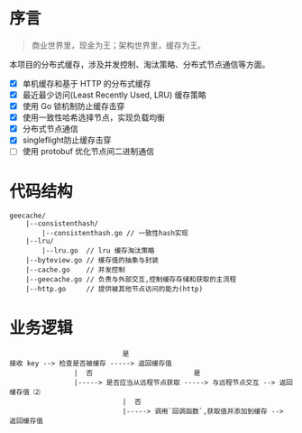 # 序言
> 商业世界里，现金为王；架构世界里，缓存为王。

本项目的分布式缓存，涉及并发控制、淘汰策略、分布式节点通信等方面。

* [x] 单机缓存和基于 HTTP 的分布式缓存 
* [x] 最近最少访问(Least Recently Used, LRU) 缓存策略
* [x] 使用 Go 锁机制防止缓存击穿
* [x] 使用一致性哈希选择节点，实现负载均衡
* [x] 分布式节点通信
* [x] singleflight防止缓存击穿
* [ ] 使用 protobuf 优化节点间二进制通信

# 代码结构

```shell
geecache/
    |--consistenthash/
        |--consistenthash.go // 一致性hash实现
    |--lru/
        |--lru.go  // lru 缓存淘汰策略
    |--byteview.go // 缓存值的抽象与封装
    |--cache.go    // 并发控制
    |--geecache.go // 负责与外部交互,控制缓存存储和获取的主流程
    |--http.go     // 提供被其他节点访问的能力(http)
```

# 业务逻辑
```shell
                            是
接收 key --> 检查是否被缓存 -----> 返回缓存值
                |  否                         是
                |-----> 是否应当从远程节点获取 -----> 与远程节点交互 --> 返回缓存值 ⑵
                            |  否
                            |-----> 调用`回调函数`,获取值并添加到缓存 --> 返回缓存值
```